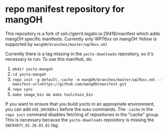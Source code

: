 # repo manifest repository for mangOH

This repository is a fork of ssh://gerrit.legato.io:29418/manifest which adds mangOH specific
manifests.  Currently only WP76xx on mangOH Yellow is supported by
`mangOH/branches/master/wp76xx.xml`

Currently there is a tag missing in the `yocto-downloads` repository, so it's necessary to run:
To use this manifest, do:
1. `mkdir yocto-mangoh`
1. `cd yocto-mangoh`
1. `repo init -g default,-cache -m mangOH/branches/master/wp76xx.xml --manifest-url=https://github.com/mangOH/manifest.git`
1. `repo sync`
1. `make image_bin && make toolchain_bin`

If you want to ensure that you build yocto in an appropriate environment, you can add
`USE_DOCKER=1` before the `make` commands.  The `-cache` in the `repo init` command disables
fetching of repositories in the "cache" group.  This is necessary because the `yocto-downloads`
repository is missing the `SWI9X07Y_02.28.03.01` tag.

